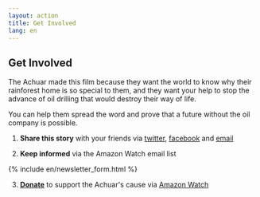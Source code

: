 ```yaml
---
layout: action
title: Get Involved
lang: en
---
```


## Get Involved

The Achuar made this film because they want the world to know why their rainforest home is so special to them, and they want your help to stop the advance of oil drilling that would destroy their way of life.

You can help them spread the word and prove that a future without the oil company is possible.

1. **Share this story** with your friends via [twitter][1], [facebook][2] and [email][3]

2. **Keep informed** via the Amazon Watch email list

{% include en/newsletter_form.html %}

3. **[Donate][4]** to support the Achuar's cause via [Amazon Watch][4]

[1]: https://twitter.com/share?text=VIDEO%3A%20learn%20about%20the%20Achuar%20people%20of%20Peru&amp;url=http%3A%2F%2Fachuarmovie.org&amp;related=amazonwatch
[2]: https://www.facebook.com/sharer.php?u=https%3A%2F%2Fwww.achuarmovie.org%2F&t=Chumpi%20%26%20the%20Waterfall
[3]: mailto:?subject=Do%20you%20know%20about%20the%20Achuar%20in%20Peru%3F&body=Hi%2C%20I%27ve%20just%20been%20learning%20about%20the%20Achuar%20people%20in%20Peru%20and%20I%20wanted%20to%20share%20it%20with%20you%3A%20http%3A%2F%2Fachuarmovie.org
[4]: https://amazonwatch.org/donate
